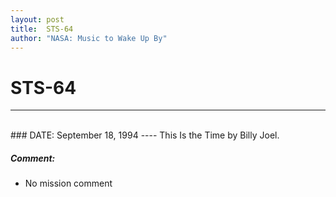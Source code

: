 ```yaml
---
layout: post
title:  STS-64
author: "NASA: Music to Wake Up By"
---
```


# STS-64
----
<br/>
### DATE: September 18, 1994
----
This Is the Time by Billy Joel.

##### Comment:
* No mission comment
